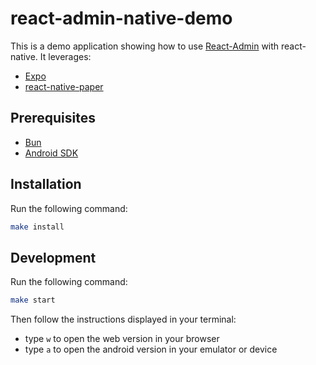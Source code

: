 # react-admin-native-demo

This is a demo application showing how to use [React-Admin](https://marmelab.com/react-admin/) with react-native. It leverages:

- [Expo](https://expo.dev/)
- [react-native-paper](https://callstack.github.io/react-native-paper/)

## Prerequisites

- [Bun](https://bun.sh/)
- [Android SDK](https://developer.android.com/studio)

## Installation

Run the following command:

```sh
make install
```

## Development

Run the following command:

```sh
make start
```

Then follow the instructions displayed in your terminal:
- type `w` to open the web version in your browser
- type `a` to open the android version in your emulator or device